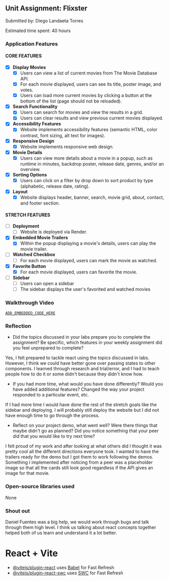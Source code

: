 ## Unit Assignment: Flixster

Submitted by: Diego Landaeta Torres

Estimated time spent: 40 hours

### Application Features

#### CORE FEATURES


- [x] **Display Movies**
  - [x] Users can view a list of current movies from The Movie Database API.
  - [x] For each movie displayed, users can see its title, poster image, and votes.
  - [x] Users can load more current movies by clicking a button at the bottom of the list (page should not be reloaded).
- [x] **Search Functionality**
  - [x] Users can search for movies and view the results in a grid.
  - [x] Users can clear results and view previous current movies displayed.
- [x] **Accessibility Features**
  - [x] Website implements accessibility features (semantic HTML, color contrast, font sizing, alt text for images).
- [x] **Responsive Design**
  - [x] Website implements responsive web design.
- [x] **Movie Details**
  - [x] Users can view more details about a movie in a popup, such as runtime in minutes, backdrop poster, release date, genres, and/or an overview.
- [x] **Sorting Options**
  - [x] Users can click on a filter by drop down to sort product by type (alphabetic, release date, rating).
- [x] **Layout**
  - [x] Website displays header, banner, search, movie grid, about, contact, and footer section.

#### STRETCH FEATURES

- [ ] **Deployment**
  - [ ] Website is deployed via Render.
- [x] **Embedded Movie Trailers**
  - [x] Within the popup displaying a movie's details, users can play the movie trailer.
- [ ] **Watched Checkbox**
  - [ ] For each movie displayed, users can mark the movie as watched.
- [x] **Favorite Button**
  - [x] For each movie displayed, users can favorite the movie.
- [ ] **Sidebar**
  - [ ] Users can open a sidebar
  - [ ] The sidebar displays the user's favorited and watched movies

### Walkthrough Video

[`ADD_EMBEDDED_CODE_HERE`](https://www.loom.com/share/2390a83660a84c23b0b482d61077709a?sid=d62477bc-b5e8-4238-97c0-c701719a202c)

### Reflection

* Did the topics discussed in your labs prepare you to complete the assignment? Be specific, which features in your weekly assignment did you feel unprepared to complete?

Yes, I felt prepared to tackle react using the topics discussed in labs. However, I think we could have better gone over passing states to other components. I learned through research and trial/error, and I had to teach people how to do it or some didn't because they didn't know how.

* If you had more time, what would you have done differently? Would you have added additional features? Changed the way your project responded to a particular event, etc.
  
If I had more time I would have done the rest of the stretch goals like the sidebar and deploying. I will probably still deploy the website but I did not have enough time to go through the process.

* Reflect on your project demo, what went well? Were there things that maybe didn't go as planned? Did you notice something that your peer did that you would like to try next time?

I felt proud of my work and after looking at what others did I thought it was pretty cool all the different directions everyone took. I wanted to have the trailers ready for the demo but I got them to work following the demos. Something I implemented after noticing from a peer was a placeholder image so that all the cards still look good regardless if the API gives an image for that movie.

### Open-source libraries used

None

### Shout out

Daniel Fuentes was a big help, we would work through bugs and talk through them high level. I think us talking about react concepts together helped both of us learn and understand it a lot better.


# React + Vite

- [@vitejs/plugin-react](https://github.com/vitejs/vite-plugin-react/blob/main/packages/plugin-react/README.md) uses [Babel](https://babeljs.io/) for Fast Refresh
- [@vitejs/plugin-react-swc](https://github.com/vitejs/vite-plugin-react-swc) uses [SWC](https://swc.rs/) for Fast Refresh
